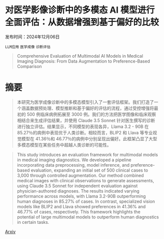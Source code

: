 # 对医学影像诊断中的多模态 AI 模型进行全面评估：从数据增强到基于偏好的比较

发布时间：2024年12月06日

`LLM应用` `医学成像` `诊断评估`

> Comprehensive Evaluation of Multimodal AI Models in Medical Imaging Diagnosis: From Data Augmentation to Preference-Based Comparison

# 摘要

> 本研究为医学成像诊断中的多模态模型引入了一套评估框架。我们打造了一个涵盖数据预处理、模型推断和基于偏好的评估的流程，通过受控增强将最初的 500 例临床病例拓展至 3000 例。我们的方法把医学图像和临床观察相结合来生成评估结果，并使用 Claude 3.5 Sonnet 针对医生撰写的诊断进行独立评估。结果显示，不同模型的表现各异，Llama 3.2 - 90B 在 85.27％的病例中表现优于人类诊断。相较而言，BLIP2 和 Llava 等专业视觉模型在 41.36％和 46.77％的病例中分别呈现出偏好。此框架凸显了大型多模态模型在某些任务中超越人类诊断的可能性。

> This study introduces an evaluation framework for multimodal models in medical imaging diagnostics. We developed a pipeline incorporating data preprocessing, model inference, and preference-based evaluation, expanding an initial set of 500 clinical cases to 3,000 through controlled augmentation. Our method combined medical images with clinical observations to generate assessments, using Claude 3.5 Sonnet for independent evaluation against physician-authored diagnoses. The results indicated varying performance across models, with Llama 3.2-90B outperforming human diagnoses in 85.27% of cases. In contrast, specialized vision models like BLIP2 and Llava showed preferences in 41.36% and 46.77% of cases, respectively. This framework highlights the potential of large multimodal models to outperform human diagnostics in certain tasks.

[Arxiv](https://arxiv.org/abs/2412.05536)